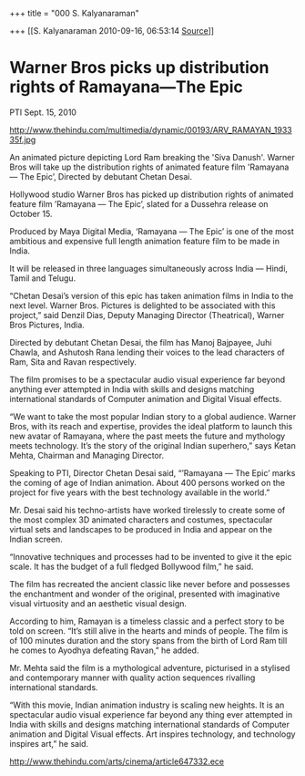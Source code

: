 +++
title = "000 S. Kalyanaraman"

+++
[[S. Kalyanaraman	2010-09-16, 06:53:14 [Source](https://groups.google.com/g/bvparishat/c/MiL8eRn2Gwk)]]



# Warner Bros picks up distribution rights of Ramayana—The Epic

PTI Sept. 15, 2010

<http://www.thehindu.com/multimedia/dynamic/00193/ARV_RAMAYAN_193335f.jpg>

An animated picture depicting Lord Ram breaking the 'Siva Danush'. Warner Bros will take up the distribution rights of animated feature film 'Ramayana — The Epic’, Directed by debutant Chetan Desai.

Hollywood studio Warner Bros has picked up distribution rights of animated feature film ’Ramayana — The Epic’, slated for a Dussehra release on October 15.

Produced by Maya Digital Media, ‘Ramayana — The Epic’ is one of the most ambitious and expensive full length animation feature film to be made in India.

It will be released in three languages simultaneously across India — Hindi, Tamil and Telugu.

“Chetan Desai’s version of this epic has taken animation films in India to the next level. Warner Bros. Pictures is delighted to be associated with this project,” said Denzil Dias, Deputy Managing Director (Theatrical), Warner Bros Pictures, India.

Directed by debutant Chetan Desai, the film has Manoj Bajpayee, Juhi Chawla, and Ashutosh Rana lending their voices to the lead characters of Ram, Sita and Ravan respectively.

The film promises to be a spectacular audio visual experience far beyond anything ever attempted in India with skills and designs matching international standards of Computer animation and Digital Visual effects.

“We want to take the most popular Indian story to a global audience. Warner Bros, with its reach and expertise, provides the ideal platform to launch this new avatar of Ramayana, where the past meets the future and mythology meets technology. It’s the story of the original Indian superhero,” says Ketan Mehta, Chairman and Managing Director.

Speaking to PTI, Director Chetan Desai said, “’Ramayana — The Epic’ marks the coming of age of Indian animation. About 400 persons worked on the project for five years with the best technology available in the world.”

Mr. Desai said his techno-artists have worked tirelessly to create some of the most complex 3D animated characters and costumes, spectacular virtual sets and landscapes to be produced in India and appear on the Indian screen.

“Innovative techniques and processes had to be invented to give it the epic scale. It has the budget of a full fledged Bollywood film,” he said.

The film has recreated the ancient classic like never before and possesses the enchantment and wonder of the original, presented with imaginative visual virtuosity and an aesthetic visual design.

According to him, Ramayan is a timeless classic and a perfect story to be told on screen. “It’s still alive in the hearts and minds of people. The film is of 100 minutes duration and the story spans from the birth of Lord Ram till he comes to Ayodhya defeating Ravan,” he added.

Mr. Mehta said the film is a mythological adventure, picturised in a stylised and contemporary manner with quality action sequences rivalling international standards.

“With this movie, Indian animation industry is scaling new heights. It is an spectacular audio visual experience far beyond any thing ever attempted in India with skills and designs matching international standards of Computer animation and Digital Visual effects. Art inspires technology, and technology inspires art,” he said.

<http://www.thehindu.com/arts/cinema/article647332.ece>

  

